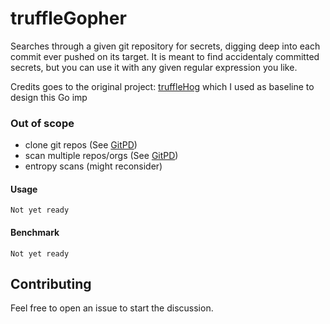 

# truffleGopher
Searches through a given git repository for secrets, digging deep into each commit ever pushed on its target. It is meant to find accidentaly committed secrets, but you can use it with any given regular expression you like.

Credits goes to the original project: [truffleHog](https://github.com/dxa4481/truffleHog) which I used as baseline to design this Go imp


### Out of scope
- clone git repos (See [GitPD](https://github.com/michaelgrifalconi/gitPD))
- scan multiple repos/orgs (See [GitPD](https://github.com/michaelgrifalconi/gitPD))
- entropy scans (might reconsider)

#### Usage

```
Not yet ready
```

#### Benchmark

```
Not yet ready
```

## Contributing
Feel free to open an issue to start the discussion.
